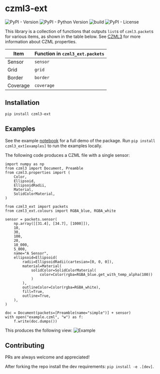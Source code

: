 # czml3-ext
![PyPI - Version](https://img.shields.io/pypi/v/czml3_ext)
![PyPI - Python Version](https://img.shields.io/pypi/pyversions/czml3_ext)
![build](https://img.shields.io/github/actions/workflow/status/Stoops-ML/czml3-ext/workflow.yml)
![PyPI - License](https://img.shields.io/pypi/l/czml3_ext)

This library is a collection of functions that outputs `list`s of `czml3.packet`s for various items, as shown in the table below. See [CZML3](https://github.com/poliastro/czml3) for more information about CZML properties.

| Item     | Function in `czml3_ext.packets` |
| -------- | ------------------------------- |
| Sensor   | `sensor`                        |
| Grid     | `grid`                          |
| Border   | `border`                        |
| Coverage | `coverage`                      |

## Installation
`pip install czml3-ext`

## Examples
See the example [notebook](https://github.com/Stoops-ML/czml3-ext/blob/main/examples/examples.ipynb) for a full demo of the package. Run `pip install czml3_ext[examples]` to run the examples locally.

The following code produces a CZML file with a single sensor:
```
import numpy as np
from czml3 import Document, Preamble
from czml3.properties import (
    Color,
    Ellipsoid,
    EllipsoidRadii,
    Material,
    SolidColorMaterial,
)

from czml3_ext import packets
from czml3_ext.colours import RGBA_blue, RGBA_white

sensor = packets.sensor(
    np.array([[31.4], [34.7], [1000]]),
    10,
    30,
    100,
    20,
    10_000,
    5_000,
    name="A Sensor",
    ellipsoid=Ellipsoid(
        radii=EllipsoidRadii(cartesian=[0, 0, 0]),
        material=Material(
            solidColor=SolidColorMaterial(
                color=Color(rgba=RGBA_blue.get_with_temp_alpha(100))
            )
        ),
        outlineColor=Color(rgba=RGBA_white),
        fill=True,
        outline=True,
    ),
)

doc = Document(packets=[Preamble(name="simple")] + sensor)
with open("example.czml", "w") as f:
    f.write(doc.dumps())
```

This produces the following view:
![Example](https://github.com/user-attachments/assets/c48709fe-652e-480b-a69a-ffccbe7b5ec1)




## Contributing
PRs are always welcome and appreciated!

After forking the repo install the dev requirements: `pip install -e .[dev]`.
